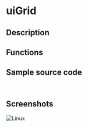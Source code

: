 # **uiGrid**

## Description

## Functions

## Sample source code
```


```

## Screenshots
![Linux](../tutorial/uiGrid_Linux.png "With family Linux Elementary desktop Pantheon, based on GNOME")
